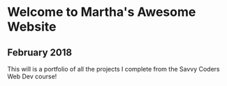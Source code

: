 # Welcome to Martha's Awesome Website
## February 2018

This will is a portfolio of all the projects I complete from the Savvy Coders Web Dev course!
